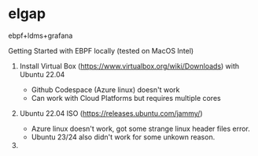 # elgap
ebpf+ldms+grafana

Getting Started with EBPF locally (tested on MacOS Intel)

1. Install Virtual Box (https://www.virtualbox.org/wiki/Downloads) with Ubuntu 22.04
     - Github Codespace (Azure linux) doesn't work
     - Can work with Cloud Platforms but requires multiple cores
       
2. Ubuntu 22.04 ISO (https://releases.ubuntu.com/jammy/)
     - Azure linux doesn't work, got some strange linux header files error.
     - Ubuntu 23/24 also didn't work for some unkown reason.
3. 
